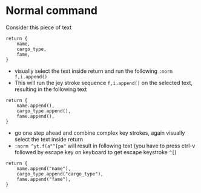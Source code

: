 # Normal command

Consider this piece of text
```text
return {
    name,
    cargo_type,
    fame,
}
```
- visually select the text inside return and run the following `:norm f,i.append()`
- This will run the jey stroke sequence `f,i.append()` on the selected text, resulting in the following text
```text
return {
    name.append(),
    cargo_type.append(),
    fame.append(),
}
```
- go one step ahead and combine complex key strokes, again visually select the text inside return
- `:norm ^yt.f(a"^[pa"` will result in following text (you have to press ctrl-v followed by escape key on keyboard to get escape keystroke `^[`)
```text
return {
    name.append("name"),
    cargo_type.append("cargo_type"),
    fame.append("fame"),
}
```
